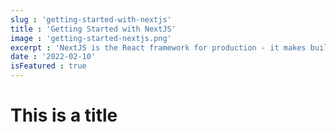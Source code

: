 ```yaml
---
slug : 'getting-started-with-nextjs'
title : 'Getting Started with NextJS'
image : 'getting-started-nextjs.png'
excerpt : 'NextJS is the React framework for production - it makes building fullstack React apps and sites a breeze and ships with built-in SSR.'
date : '2022-02-10'
isFeatured : true
---
```


# This is a title

